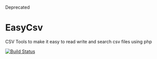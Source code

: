 Deprecated

# EasyCsv
CSV Tools to make it easy to read write and search csv files using php

[![Build Status](https://travis-ci.org/nickolanack/EasyCsv.svg?branch=master)](https://travis-ci.org/nickolanack/EasyCsv)
